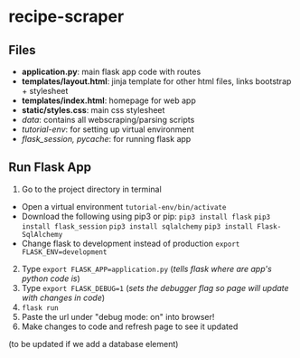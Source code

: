 # recipe-scraper

## Files
- **application.py**: main flask app code with routes
- **templates/layout.html**: jinja template for other html files, links bootstrap + stylesheet
- **templates/index.html**: homepage for web app
- **static/styles.css**: main css stylesheet
- *data*: contains all webscraping/parsing scripts
- *tutorial-env*: for setting up virtual environment
- *flask_session, pycache*: for running flask app

## Run Flask App
1. Go to the project directory in terminal
  - Open a virtual environment 
    `tutorial-env/bin/activate`
  - Download the following using pip3 or pip: 
    `pip3 install flask`
    `pip3 install flask_session`
    `pip3 install sqlalchemy`
    `pip3 install Flask-SqlAlchemy`
  - Change flask to development instead of production
    `export FLASK_ENV=development`
2. Type `export FLASK_APP=application.py` (*tells flask where are app's python code is*)
3. Type `export FLASK_DEBUG=1` (*sets the debugger flag so page will update with changes in code*)
4. `flask run`
5. Paste the url under "debug mode: on" into browser!
6. Make changes to code and refresh page to see it updated 

(to be updated if we add a database element)

